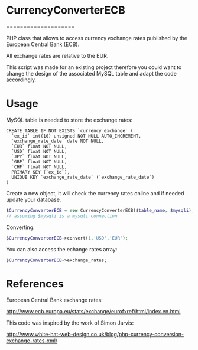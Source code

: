 CurrencyConverterECB
====================
====================

PHP class that allows to access currency exchange rates published by the European Central Bank (ECB).

All exchange rates are relative to the EUR.

This script was made for an existing project therefore you could want to change the design of the associated MySQL table and adapt the code accordingly.



Usage
=====

MySQL table is needed to store the exchange rates:

```mysql
CREATE TABLE IF NOT EXISTS `currency_exchange` (
  `ex_id` int(10) unsigned NOT NULL AUTO_INCREMENT,
  `exchange_rate_date` date NOT NULL,
  `EUR` float NOT NULL,
  `USD` float NOT NULL,
  `JPY` float NOT NULL,
  `GBP` float NOT NULL,
  `CHF` float NOT NULL,
  PRIMARY KEY (`ex_id`),
  UNIQUE KEY `exchange_rate_date` (`exchange_rate_date`)
)
```

Create a new object, it will check the currency rates online and if needed update your database.

```php
$CurrencyConverterECB = new CurrencyConverterECB($table_name, $mysqli);
// assuming $mysqli is a mysqli connection
```

Converting:
```php
$CurrencyConverterECB->convert(1,'USD','EUR');
```

You can also access the echange rates array:
```php
$CurrencyConverterECB->exchange_rates;
```

References
==========

European Central Bank exchange rates:

http://www.ecb.europa.eu/stats/exchange/eurofxref/html/index.en.html

This code was inspired by the work of Simon Jarvis:

http://www.white-hat-web-design.co.uk/blog/php-currency-conversion-exchange-rates-xml/